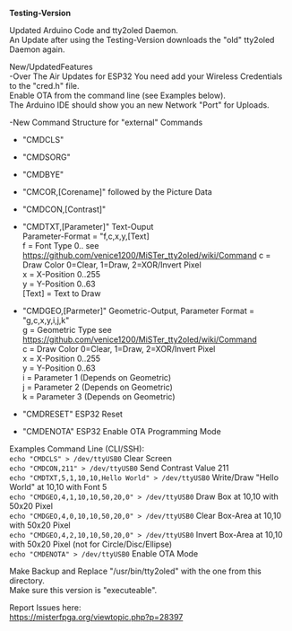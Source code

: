 **Testing-Version**  
  
Updated Arduino Code and tty2oled Daemon.  
An Update after using the Testing-Version downloads the "old" tty2oled Daemon again.  
  
New/UpdatedFeatures  
-Over The Air Updates for ESP32
 You need add your Wireless Credentials to the "cred.h" file.  
 Enable OTA from the command line (see Examples below).  
 The Arduino IDE should show you an new Network "Port" for Uploads.  
 
-New Command Structure for "external" Commands  
* "CMDCLS"  
* "CMDSORG"  
* "CMDBYE"  
* "CMCOR,[Corename]" followed by the Picture Data  
* "CMDCON,[Contrast]"  
  
* "CMDTXT,[Parameter]" Text-Ouput  
 Parameter-Format = "f,c,x,y,[Text]  
 f = Font Type 0.. see https://github.com/venice1200/MiSTer_tty2oled/wiki/Command
 c = Draw Color 0=Clear, 1=Draw, 2=XOR/Invert Pixel  
 x = X-Position 0..255  
 y = Y-Position 0..63  
 [Text] = Text to Draw  
  
* "CMDGEO,[Parmeter]" Geometric-Output, 
 Parameter Format = "g,c,x,y,i,j,k"  
 g = Geometric Type see https://github.com/venice1200/MiSTer_tty2oled/wiki/Command  
 c = Draw Color 0=Clear, 1=Draw, 2=XOR/Invert Pixel  
 x = X-Position 0..255  
 y = Y-Position 0..63  
 i = Parameter 1 (Depends on Geometric)  
 j = Parameter 2 (Depends on Geometric)  
 k = Parameter 3 (Depends on Geometric)  
  
* "CMDRESET"   ESP32 Reset  
* "CMDENOTA"   ESP32 Enable OTA Programming Mode  
  
Examples Command Line (CLI/SSH):  
`echo "CMDCLS" > /dev/ttyUSB0`                             Clear Screen  
`echo "CMDCON,211" > /dev/ttyUSB0`                         Send Contrast Value 211  
`echo "CMDTXT,5,1,10,10,Hello World" > /dev/ttyUSB0`       Write/Draw "Hello World" at 10,10 with Font 5  
`echo "CMDGEO,4,1,10,10,50,20,0" > /dev/ttyUSB0`           Draw Box at 10,10 with 50x20 Pixel  
`echo "CMDGEO,4,0,10,10,50,20,0" > /dev/ttyUSB0`           Clear Box-Area at 10,10 with 50x20 Pixel  
`echo "CMDGEO,4,2,10,10,50,20,0" > /dev/ttyUSB0`           Invert Box-Area at 10,10 with 50x20 Pixel (not for Circle/Disc/Ellipse)  
`echo "CMDENOTA" > /dev/ttyUSB0`                           Enable OTA Mode  
  
Make Backup and Replace "/usr/bin/tty2oled" with the one from this directory.  
Make sure this version is "executeable".  
  
Report Issues here:  
https://misterfpga.org/viewtopic.php?p=28397  

